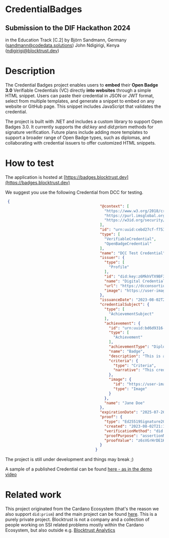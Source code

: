 # CredentialBadges
## Submission to the DIF Hackathon 2024
in the Education Track [C.2] by
Björn Sandmann, Germany (sandmann@codedata.solutions)
John Ndigirigi, Kenya (ndigirigi@blocktrust.dev)


# Description
The Credential Badges project enables users to **embed** their **Open Badge 3.0** Verifiable Credentials (VC) directly **into websites** through a simple HTML snippet. Users can paste their credential in JSON or JWT format, select from multiple templates, and generate a snippet to embed on any website or GitHub page. This snippet includes JavaScript that validates the credential.

The project is built with .NET and includes a custom library to support Open Badges 3.0. It currently supports the *did:key* and *did:prism* methods for signature verification. Future plans include adding more templates to support a broader range of Open Badge types, such as diplomas, and collaborating with credential issuers to offer customized HTML snippets.

# How to test
The application is hosted at [https://badges.blocktrust.dev](https://badges.blocktrust.dev)

We suggest you use the following Credential from DCC for testing.
```json
 {
                                          "@context": [
                                            "https://www.w3.org/2018/credentials/v1",
                                            "https://purl.imsglobal.org/spec/ob/v3p0/context-3.0.1.json",
                                            "https://w3id.org/security/suites/ed25519-2020/v1"
                                          ],
                                          "id": "urn:uuid:cebd27cf-f753-471d-bc2b-b728e51595f3",
                                          "type": [
                                            "VerifiableCredential",
                                            "OpenBadgeCredential"
                                          ],
                                          "name": "DCC Test Credential",
                                          "issuer": {
                                            "type": [
                                              "Profile"
                                            ],
                                            "id": "did:key:z6MkhVTX9BF3NGYX6cc7jWpbNnR7cAjH8LUffabZP8Qu4ysC",
                                            "name": "Digital Credentials Consortium Test Issuer",
                                            "url": "https://dcconsortium.org",
                                            "image": "https://user-images.githubusercontent.com/947005/133544904-29d6139d-2e7b-4fe2-b6e9-7d1022bb6a45.png"
                                          },
                                          "issuanceDate": "2023-08-02T21:19:28.154Z",
                                          "credentialSubject": {
                                            "type": [
                                              "AchievementSubject"
                                            ],
                                            "achievement": {
                                              "id": "urn:uuid:bd6d9316-f7ae-4073-a1e5-2f7f5bd22922",
                                              "type": [
                                                "Achievement"
                                              ],
                                              "achievementType": "Diploma",
                                              "name": "Badge",
                                              "description": "This is a sample credential issued by the Digital Credentials Consortium to demonstrate the functionality of Verifiable Credentials for wallets and verifiers.",
                                              "criteria": {
                                                "type": "Criteria",
                                                "narrative": "This credential was issued to a student that demonstrated proficiency in the Python programming language through activities performed in the course titled *Introduction to Python* offered by [Example Institute of Technology](https://exit.example.edu) from **February 17, 2023** to **June 12, 2023**. This is a credential with the following criteria:\n1. completed all homework assignments\n2. passed all exams\n3. completed final group project"
                                              },
                                              "image": {
                                                "id": "https://user-images.githubusercontent.com/752326/214947713-15826a3a-b5ac-4fba-8d4a-884b60cb7157.png",
                                                "type": "Image"
                                              }
                                            },
                                            "name": "Jane Doe"
                                          },
                                          "expirationDate": "2025-07-26T00:00:00.000Z",
                                          "proof": {
                                            "type": "Ed25519Signature2020",
                                            "created": "2023-08-02T21:19:28Z",
                                            "verificationMethod": "did:key:z6MkhVTX9BF3NGYX6cc7jWpbNnR7cAjH8LUffabZP8Qu4ysC#z6MkhVTX9BF3NGYX6cc7jWpbNnR7cAjH8LUffabZP8Qu4ysC",
                                            "proofPurpose": "assertionMethod",
                                            "proofValue": "z6sVGrHrDE1K8TLSV8qK87GZEpNHH1S3TTi9KhKyKiXCDPtxT2Y2Hs5xX5ZK3McwhHGoGUdoG9tu9vJsLxMDazVC"
                                          }
                                        }
```
The project is still under development and things may break ;)

A sample of a published Credential can be found [here - as in the demo video](https://archfolio.de])

# Related work
This project originated from the Cardano Ecosystem (that's the reason we also support `did:prism`) and the main project can be found [here](https://github.com/bsandmann/blocktrust.CredentialBadges).
This is a purely private project. Blocktrust is not a company and a collection of people working on SSI related problems mostly within the Cardano Ecosystem, but also outside e.g. [Blocktrust Analytics](https://analytics.blocktrust.dev)





